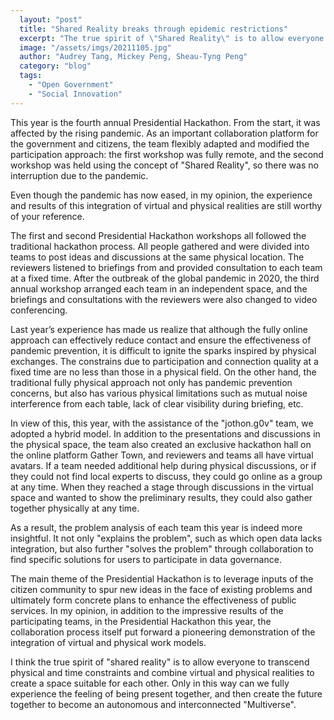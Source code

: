 ```yaml
---
  layout: "post"
  title: "Shared Reality breaks through epidemic restrictions"
  excerpt: "The true spirit of \"Shared Reality\" is to allow everyone to transcend physical and time constraints."
  image: "/assets/imgs/20211105.jpg"
  author: "Audrey Tang, Mickey Peng, Sheau-Tyng Peng"
  category: "blog"
  tags: 
    - "Open Government"
    - "Social Innovation"
---
```


This year is the fourth annual Presidential Hackathon. From the start, it was affected by the rising pandemic. As an important collaboration platform for the government and citizens, the team flexibly adapted and modified the participation approach: the first workshop was fully remote, and the second workshop was held using the concept of "Shared Reality", so there was no interruption due to the pandemic.

Even though the pandemic has now eased, in my opinion, the experience and results of this integration of virtual and physical realities are still worthy of your reference.

The first and second Presidential Hackathon workshops all followed the traditional hackathon process. All people gathered and were divided into teams to post ideas and discussions at the same physical location. The reviewers listened to briefings from and provided consultation to each team at a fixed time. After the outbreak of the global pandemic in 2020, the third annual workshop arranged each team in an independent space, and the briefings and consultations with the reviewers were also changed to video conferencing. 

Last year’s experience has made us realize that although the fully online approach can effectively reduce contact and ensure the effectiveness of pandemic prevention, it is difficult to ignite the sparks inspired by physical exchanges. The constrains due to participation and connection quality at a fixed time are no less than those in a physical field. On the other hand, the traditional fully physical approach not only has pandemic prevention concerns, but also has various physical limitations such as mutual noise interference from each table, lack of clear visibility during briefing, etc. 

In view of this, this year, with the assistance of the "jothon.g0v" team, we adopted a hybrid model. In addition to the presentations and discussions in the physical space, the team also created an exclusive hackathon hall on the online platform Gather Town, and reviewers and teams all have virtual avatars. If a team needed additional help during physical discussions, or if they could not find local experts to discuss, they could go online as a group at any time. When they reached a stage through discussions in the virtual space and wanted to show the preliminary results, they could also gather together physically at any time.

As a result, the problem analysis of each team this year is indeed more insightful. It not only "explains the problem", such as which open data lacks integration, but also further "solves the problem" through collaboration to find specific solutions for users to participate in data governance.

The main theme of the Presidential Hackathon is to leverage inputs of the citizen community to spur new ideas in the face of existing problems and ultimately form concrete plans to enhance the effectiveness of public services. In my opinion, in addition to the impressive results of the participating teams, in the Presidential Hackathon this year, the collaboration process itself put forward a pioneering demonstration of the integration of virtual and physical work models.

I think the true spirit of "shared reality" is to allow everyone to transcend physical and time constraints and combine virtual and physical realities to create a space suitable for each other. Only in this way can we fully experience the feeling of being present together, and then create the future together to become an autonomous and interconnected "Multiverse".
